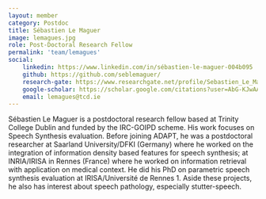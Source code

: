```yaml
---
layout: member
category: Postdoc
title: Sébastien Le Maguer
image: lemagues.jpg
role: Post-Doctoral Research Fellow
permalink: 'team/lemagues'
social:
    linkedin: https://www.linkedin.com/in/sébastien-le-maguer-004b095
    github: https://github.com/seblemaguer/
    research-gate: https://www.researchgate.net/profile/Sebastien_Le_Maguer
    google-scholar: https://scholar.google.com/citations?user=AbG-KJwAAAAJ&hl=en
    email: lemagues@tcd.ie
---
```



Sébastien Le Maguer is a postdoctoral research fellow based at Trinity College
Dublin and funded by the IRC-GOIPD scheme. His work focuses on Speech Synthesis
evaluation. Before joining ADAPT, he was a postdoctoral researcher at Saarland
University/DFKI (Germany) where he worked on the integration of information
density based features for speech synthesis; at INRIA/IRISA in Rennes (France)
where he worked on information retrieval with application on medical context. He
did his PhD on parametric speech synthesis evaluation at IRISA/Université de
Rennes 1. Aside these projects, he also has interest about speech pathology,
especially stutter-speech. 
